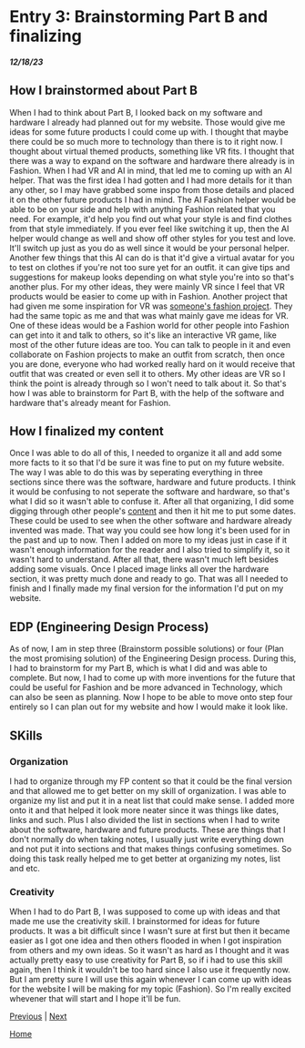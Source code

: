# Entry 3: Brainstorming Part B and finalizing
##### 12/18/23

## How I brainstormed about Part B
When I had to think about Part B, I looked back on my software and hardware I already had planned out for my website. Those would give me ideas for some future products I could come up with. I thought that maybe there could be so much more to technology than there is to it right now. I thought about virtual themed products, something like VR fits. I thought that there was a way to expand on the software and hardware there already is in Fashion. When I had VR and AI in mind, that led me to coming up with an AI helper. That was the first idea I had gotten and I had more details for it than any other, so I may have grabbed some inspo from those details and placed it on the other future products I had in mind. The AI Fashion helper would be able to be on your side and help with anything Fashion related that you need. For example, it'd help you find out what your style is and find clothes from that style immediately. If you ever feel like switching it up, then the AI helper would change as well and show off other styles for you test and love. It'll switch up just as you do as well since it would be your personal helper. Another few things that this AI can do is that it'd give a virtual avatar for you to test on clothes if you're not too sure yet for an outfit. it can give tips and suggestions for makeup looks depending on what style you're into so that's another plus. For my other ideas, they were mainly VR since I feel that VR products would be easier to come up with in Fashion. Another project that had given me some inspiration for VR was [someone's fashion project](https://bobbyc6231.github.io/sep10-freedom-project/). They had the same topic as me and that was what mainly gave me ideas for VR. One of these ideas would be a Fashion world for other people into Fashion can get into it and talk to others, so it's like an interactive VR game, like most of the other future ideas are too. You can talk to people in it and even collaborate on Fashion projects to make an outfit from scratch, then once you are done, everyone who had worked really hard on it would receive that outfit that was created or even sell it to others. My other ideas are VR so I think the point is already through so I won't need to talk about it. So that's how I was able to brainstorm for Part B, with the help of the software and hardware that's already meant for Fashion.

## How I finalized my content
Once I was able to do all of this, I needed to organize it all and add some more facts to it so that I'd be sure it was fine to put on my future website. The way I was able to do this was by seperating everything in three sections since there was the software, hardware and future products. I think it would be confusing to not seperate the software and hardware, so that's what I did so it wasn't able to confuse it. After all that organizing, I did some digging through other people's [content](https://docs.google.com/document/d/1w025TKLSU0PxNJAaa4OIykkkhQI8gbeYSwAY-GccYrM/preview) and then it hit me to put some dates. These could be used to see when the other software and hardware already invented was made. That way you could see how long it's been used for in the past and up to now. Then I added on more to my ideas just in case if it wasn't enough information for the reader and I also tried to simplify it, so it wasn't hard to understand. After all that, there wasn't much left besides adding some visuals. Once I placed image links all over the hardware section, it was pretty much done and ready to go. That was all I needed to finish and I finally made my final version for the information I'd put on my website.

## EDP (Engineering Design Process)
As of now, I am in step three (Brainstorm possible solutions) or four (Plan the most promising solution) of the Engineering Design process. During this, I had to brainstorm for my Part B, which is what I did and was able to complete. But now, I had to come up with more inventions for the future that could be useful for Fashion and be more advanced in Technology, which can also be seen as planning. Now I hope to be able to move onto step four entirely so I can plan out for my website and how I would make it look like.

## SKills

### Organization
I had to organize through my FP content so that it could be the final version and that allowed me to get better on my skill of organization. I was able to organize my list and put it in a neat list that could make sense. I added more onto it and that helped it look more neater since it was things like dates, links and such. Plus I also divided the list in sections when I had to write about the software, hardware and future products. These are things that I don't normally do when taking notes, I usually just write everything down and not put it into sections and that makes things confusing sometimes. So doing this task really helped me to get better at organizing my notes, list and etc.

### Creativity
When I had to do Part B, I was supposed to come up with ideas and that made me use the creativity skill. I brainstormed for ideas for future products. It was a bit difficult since I wasn't sure at first but then it became easier as I got one idea and then others flooded in when I got inspiration from others and my own ideas. So it wasn't as hard as I thought and it was actually pretty easy to use creativity for Part B, so if i had to use this skill again, then I think it wouldn't be too hard since I also use it frequently now. But I am pretty sure I will use this again whenever I can come up with ideas for the website I will be making for my topic (Fashion). So I'm really excited whevener that will start and I hope it'll be fun.

[Previous](entry02.md) | [Next](entry04.md)

[Home](../README.md)
